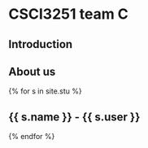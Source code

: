# CSCI3251 team C

## Introduction

## About us

{% for s in site.stu %}
  <h2>{{ s.name }} - {{ s.user }}</h2>
{% endfor %}
 
